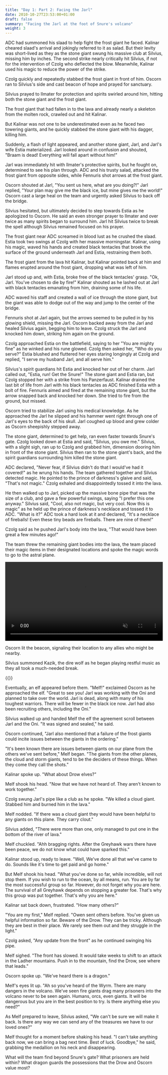 ```yaml
---
title: "Day 1: Part 2: Facing the Jarl"
date: 2010-10-27T23:53:00+01:00
draft: false
summary: "Facing the Jarl at the foot of Snure's volcano"
weight: 3
---
```


ADC had summoned his slaad to help fight the frost giant he faced. Kalinar cheared slaad's arrival and jokingly referred to it as salad. But their levity was short-lived as they as the stone giant swung his massive club at Silvius, missing him by inches. The second strike nearly critically hit Silvius, if not for the intervention of Czolg who deflected the blow. Meanwhile, Kalinar used his magic to reduce the power of the strike.

Czolg quickly and repeatedly stabbed the frost giant in front of him. Oscorn ran to Silvius's side and cast beacon of hope and prayed for sanctuary.

Silvius prayed to Ilmater for protection and spirits swirled around him, hitting both the stone giant and the frost giant. 

The frost giant that had fallen in to the lava and already nearly a skeleton from the molten rock, crawled out and hit Kalinar.

But Kalinar was not one to be underestimated even as he faced two towering giants, and he quickly stabbed the stone giant with his dagger, killing him. 

Suddenly, a flash of light appeared, and another stone giant, Jarl, and Jarl's wife Estia materialized. Jarl looked around in confusion and shouted, "Braam is dead! Everything will fall apart without him!"

Jarl was immediately hit with Ilmater's protective spirits, but he fought on, determined to see his plan through. ADC and his trusty salad, attacked the frost giant from opposite sides, while Fennuris shot arrows at the frost giant. 

Oscorn shouted at Jarl, "You sent us here, what are you doing?!" Jarl replied, "Your plan may give me the black ice, but mine gives me the world!" Oscorn cast a large heal on the team and urgently asked Silvius to back off the bridge.

Silvius hesitated, but ultimately decided to step towards Estia as he apologized to Oscorn. He said an even stronger prayer to Ilmater and over twice as many spirits began to surround him. Jarl hit Silvius twice to break the spell although Silvius remained focused on his prayer. 

The frost giant near ADC screamed in blood lust as he crushed the slaad. Estia took two swings at Czolg with her massive morningstar. Kalinar, using his magic, waved his hands and created black tentacles that broek the surface of the ground underneath Jarl and Estia, restraining them both.

The frost giant from the lava hit Kalinar, but Kalinar pointed back at him and flames erupted around the frost giant, dropping what was left of him.

Jarl stood up and, with Estia, broke free of the black tentacles' grasp. "Ok, Jarl. You've chosen to die by fire!" Kalinar shouted as he lashed out at Jarl with black tentacles emanating from him, draining some of his life. 

ADC waved his staff and created a wall of ice through the stone giant, but the giant was able to dodge out of the way and jump to the center of the bridge. 

Fennuris shot at Jarl again, but the arrows seemed to be pulled in by his glowing shield, missing the Jarl. Oscorn backed away from the Jarl and healed Silvius again, begging him to leave. Czolg struck the Jarl and knocked him down, striking him again on the ground. 

Czolg approached Estia on the battlefield, saying to her "You are mighty fine" as he winked and his rune glowed. Czolg then asked her, "Who do you serve?" Estia blushed and fluttered her eyes staring longingly at Czolg and replied, "I serve my husband Jarl, and all serve him."

Silvius's spirit guardians hit Estia and knocked her out of her charm. Jarl called out, "Estia, run! Get the Snure!" The stone giant and Estia ran, but Czolg stopped her with a strike from his Panzerfaust. Kalinar drained the last bit of life from Jarl with his black tentacles as ADC finished Estia with a bolt of fire. Fennuris aimed and fired at the remaining stone giant, but the arrow snapped back and knocked her down. She tried to fire from the ground, but missed. 

Oscorn tried to stabilize Jarl using his medical knowledge. As he approached the Jarl he slipped and his hammer went right through one of Jarl's eyes to the back of his skull. Jarl coughed up blood and grew colder as Oscorn sheepishly stepped away.

The stone giant, determined to get help, ran even faster towards Snure's gate. Czolg looked down at Estia and said, "Silvius, you owe me." Silvius, with a slight sigh, ran up to Czolg and grabbed him, dimension dooring him in front of the stone giant. Silvius then ran to the stone giant's back, and the spirit guardians surrounding him killed the stone giant.

ADC declared, "Never fear, if Silvius didn't do that I would've had it covered!" as he wrung his hands. The team gathered together and Silvius detected magic. He pointed to the prince of darkness's glaive and said, "That's not magic." Czolg exhaled and disappointedly tossed it into the lava.

He then walked up to Jarl, picked up the massive bone pipe that was the size of a club, and gave a few powerful swings, saying "I prefer this one anyway." Silvius said, "Cool, also not magic, but very cool. Now this is magic" as he held up the prince of darkness's necklace and tossed it to ADC. "What is it?" ADC took a hard look at it and declared, "It's a necklace of fireballs! Even these tiny beads are fireballs. There are nine of them!"

Czolg said as he pushed Jarl's body into the lava, "That would have been great a few minutes ago!" 

The team threw the remaining giant bodies into the lava, the team placed their magic items in their designated locations and spoke the magic words to go to the astral plane. 

<video controls width="100%" autoplay loop muted>
  <source src="Video to our patrons 2022-12-29_23-16-38.mp4" type="video/mp4" >
</video>



Oscorn lit the beacon, signaling their location to any allies who might be nearby.

Silvius summoned Kazik, the dire wolf as he began playing restful music as they all took a much-needed break. 

{{<imageToClickGlobal imgPosition = "right" imagePath = "/img/Melf 2 2022-12-29_23-17-02.png" Capition = "Eventually, an elf appeared before them. 'Melf!' exclaimed Oscorn as he approached the elf. Great to see you! Jarl was working with the Oni and planned to take over the world. Jarl is dead, along with many of his toughest warriors. There will be fewer in the black ice now. Jarl had also been recruiting others, including the Oni." width = "60%" >}}

Eventually, an elf appeared before them. "Melf!" exclaimed Oscorn as he approached the elf. "Great to see you! Jarl was working with the Oni and planned to take over the world. Jarl is dead, along with many of his toughest warriors. There will be fewer in the black ice now. Jarl had also been recruiting others, including the Oni."

Silvius walked up and handed Melf the elf the agreement scroll between Jarl and the Oni. "It was signed and sealed," he said. 

Oscorn continued, "Jarl also mentioned that a failure of the frost giants could incite issues between the giants in the ordering."

"It's been known there are issues between giants on our plane from the others we've sent before," Melf began. "The giants from the other planes, the cloud and storm giants, tend to be the deciders of these things. When they come they call the shots."

Kalinar spoke up. "What about Drow elves?"

Melf shook his head. "Now that we have not heard of. They aren't known to work together."

Czolg swung Jarl's pipe like a club as he spoke. "We killed a cloud giant. Stabbed him and burned him in the lava."

Melf nodded. "If there was a cloud giant they would have been helpful to any giants on this plane. They carry clout."

Silvius added, "There were more than one, only managed to put one in the bottom of the river of lava."

Melf chuckled. "Ahh bragging rights. After the Greyhawk wars there have been peace, we do not know what could have sparked this."

Kalinar stood up, ready to leave. "Well, We've done all that we've came to do. Sounds like it's time to get paid and go home."

But Melf shook his head. "What you've done so far, while incredible, will not stop them. If you wish to run to the ocean, by all means, run. You are by far the most successful group so far. However, do not forget why you are here. The survival of all Greyhawk depends on stopping a greater foe. That's why this group was put together. That's why you are here."

Kalinar sat back down, frustrated. "How many others?"

"You are my first," Melf replied. "Owen sent others before. You've given us helpful information so far. Beware of the Drow. They can be tricky. Although they are best in their place. We rarely see them out and they struggle in the light."

Czolg asked, "Any update from the front" as he continued swinging his pipe.

Melf sighed. "The front has slowed. It would take weeks to shift to an attack in the Ladher mountains. Push in to the mountain, find the Drow, see where that leads."

Oscorn spoke up. "We've heard there is a dragon."

Melf's eyes lit up. "Ah so you've heard of the Wyrm. There are many dangers in the volcano. We've seen fire giants drag many prisoners into the volcano never to be seen again. Humans, orcs, even giants. It will be dangerous but you are in the best position to try. Is there anything else you need?"

As Melf prepared to leave, Silvius asked, "We can't be sure we will make it back. Is there any way we can send any of the treasures we have to our loved ones?"

Melf thought for a moment before shaking his head. "I can't take anything back now, we can bring a bag next time. Best of luck. Goodbye," he said, grabbing the medallion on his neck and disappearing.

What will the team find beyond Snure's gate? What prisoners are held within? What dragon guards the possessions that the Drow and Oscorn value most? 

